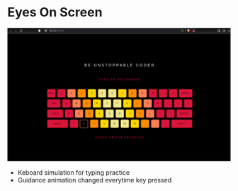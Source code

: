# Eyes On Screen

![](https://github.com/u-n-s-t-o-p-p-a-b-l-e/dashboard/blob/main/eyes-on-screen/img/eyes-on-screen.png)

+ Keboard simulation for typing practice
+ Guidance animation changed everytime key pressed
